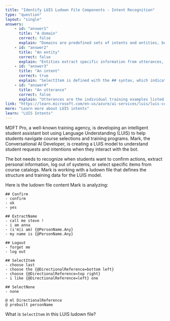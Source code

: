 ```yaml
---
title: "Identify LUIS Ludown File Components - Intent Recognition"
type: "question"
layout: "single"
answers:
    - id: "answer1"
      title: "A domain"
      correct: false
      explain: "Domains are predefined sets of intents and entities, but SelectItem is defined as a custom intent with specific training utterances."
    - id: "answer2"
      title: "An entity"
      correct: false
      explain: "Entities extract specific information from utterances, but SelectItem is marked with ## which indicates it's an intent definition."
    - id: "answer3"
      title: "An intent"
      correct: true
      explain: "SelectItem is defined with the ## syntax, which indicates it's an intent representing the user's goal to select or choose something."
    - id: "answer4"
      title: "An utterance"
      correct: false
      explain: "Utterances are the individual training examples listed under each intent, not the intent name itself marked with ##."
link: "https://learn.microsoft.com/en-us/azure/ai-services/luis/luis-concept-intent"
more: "Learn more about LUIS intents"
learn: "LUIS Intents"
---
```


MDFT Pro, a well-known training agency, is developing an intelligent student assistant bot using Language Understanding (LUIS) to help students navigate course selections and training programs. Mark, the Conversational AI Developer, is creating a LUIS model to understand student requests and intentions when they interact with the bot. 

The bot needs to recognize when students want to confirm actions, extract personal information, log out of systems, or select specific items from course catalogs. Mark is working with a ludown file that defines the structure and training data for the LUIS model. 

Here is the ludown file content Mark is analyzing:

```text
## Confirm
- confirm
- ok
- yes

## ExtractName
- call me steve !
- i am anna
- (i'm|i am) {@PersonName.Any}
- my name is {@PersonName.Any}

## Logout
- forget me
- log out

## SelectItem
- choose last
- choose the {@DirectionalReference=bottom left}
- choose {@DirectionalReference=top right}
- i like {@DirectionalReference=left} one

## SelectNone
- none

@ ml DirectionalReference
@ prebuilt personName
```

What is `SelectItem` in this LUIS ludown file?

